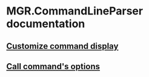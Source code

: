 # MGR.CommandLineParser documentation

## [Customize command display](customize-command-display)
## [Call command's options](call-command-options)